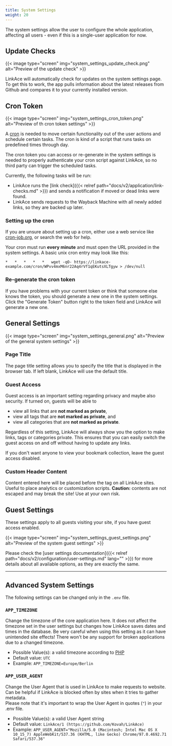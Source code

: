 ```yaml
---
title: System Settings
weight: 20
---
```


The system settings allow the user to configure the whole application, affecting all users - even if this is a  single-user application for now.


## Update Checks

{{< image type="screen" img="system_settings_update_check.png" alt="Preview of the update check" >}}

LinkAce will automatically check for updates on the system settings page. To get this to work, the app pulls information about the latest releases from Github and compares it to your currently installed version.


## Cron Token

{{< image type="screen" img="system_settings_cron_token.png" alt="Preview of th cron token settings" >}}

A [cron](https://en.wikipedia.org/wiki/Cron) is needed to move certain functionality out of the user actions and schedule certain tasks. The cron is kind of a script that runs tasks on predefined times through day. 

The cron token you can access or re-generate in the system settings is needed to properly authenticate your cron script against LinkAce, so no third party can trigger the scheduled tasks.

Currently, the following tasks will be run:

* LinkAce runs the [link check]({{< relref path="docs/v2/application/link-checks.md" >}}) and sends a notification if moved or dead links were found.
* LinkAce sends requests to the Wayback Machine with all newly added links, so they are backed up later.

### Setting up the cron

If you are unsure about setting up a cron, either use a web service like [cron-job.org](https://cron-job.org/en/), or search the web for help.

Your cron must run **every minute** and must open the URL provided in the system settings. A basic unix cron entry may look like this:

```
*   *   *   *   *   wget -qO- https://linkace-example.com/cron/WPvv4mxM6nr22Aq4rVf1qEKutsXLTgyw > /dev/null
```

### Re-generate the cron token

If you have problems with your current token or think that someone else knows the token, you should generate a new one in the system settings. Click the "Generate Token" button right to the token field and LinkAce will generate a new one.


## General Settings

{{< image type="screen" img="system_settings_general.png" alt="Preview of the general system settings" >}}

### Page Title

The page title setting allows you to specify the title that is displayed in the browser tab. If left blank, LinkAce will use the default title.

### Guest Access

Guest access is an important setting regarding privacy and maybe also security. If turned on, guests will be able to 
* view all links that are **not marked as private**,
* view all tags that are **not marked as private**, and
* view all categories that are **not marked as private**.

Regardless of this setting, LinkAce will always show you the option to make links, tags or categories private. This ensures that you can easily switch the guest access on and off without having to update any links.

If you don't want anyone to view your bookmark collection, leave the guest access disabled.

### Custom Header Content

Content entered here will be placed before the </head> tag on all LinkAce sites. Useful to place analytics or customization scripts. **Caution:** contents are not escaped and may break the site! Use at your own risk.


## Guest Settings

These settings apply to all guests visiting your site, if you have guest access enabled.

{{< image type="screen" img="system_settings_guest_settings.png" alt="Preview of the system guest settings" >}}

Please check the [user settings documentation]({{< relref path="docs/v2/configuration/user-settings.md" lang="" >}}) for more details about all available options, as they are exactly the same.


---


## Advanced System Settings

The following settings can be changed only in the `.env` file.

### `APP_TIMEZONE`

Change the timezone of the core application here. It does not affect the timezone set in the user settings but changes how LinkAce saves dates and times in the database. Be very careful when using this setting as it can have unintended site effects! There won't be any support for broken applications due to a changed timezone.

* Possible Value(s): a valid timezone according to [PHP](https://www.php.net/manual/en/timezones.php)
* Default value: `UTC`
* Example: `APP_TIMEZONE=Europe/Berlin`

### `APP_USER_AGENT`

Change the User Agent that is used in LinkAce to make requests to website. Can be helpful if LinkAce is blocked often by sites when it tries to gather metadata.  
Please note that it's important to wrap the User Agent in quotes (`"`) in your .env file.

* Possible Value(s): a valid User Agent string
* Default value: `LinkAce/1 (https://github.com/Kovah/LinkAce)`
* Example: `APP_USER_AGENT="Mozilla/5.0 (Macintosh; Intel Mac OS X 10_15_7) AppleWebKit/537.36 (KHTML, like Gecko) Chrome/97.0.4692.71 Safari/537.36"`
